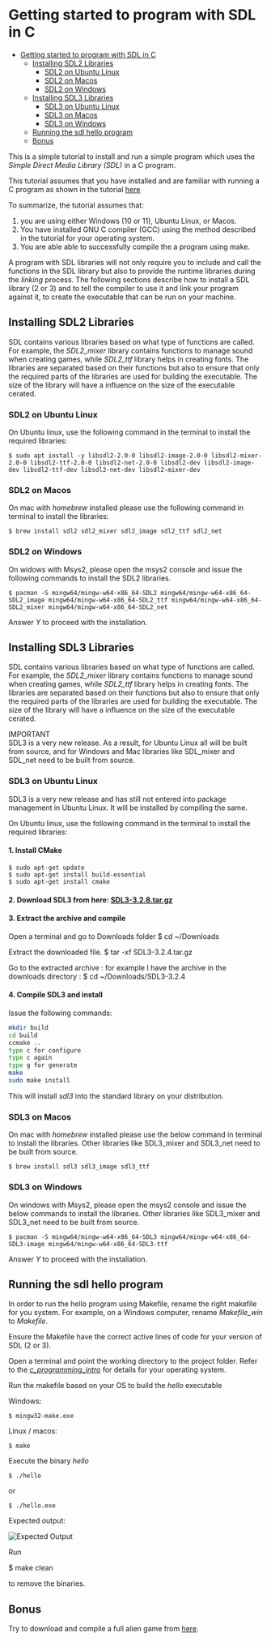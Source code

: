 # Getting started to program with SDL in C

- [Getting started to program with SDL in C](#getting-started-to-program-with-sdl-in-c)
  - [Installing SDL2 Libraries](#installing-sdl2-libraries)
    - [SDL2 on Ubuntu Linux](#sdl2-on-ubuntu-linux)
    - [SDL2 on Macos](#sdl2-on-macos)
    - [SDL2 on Windows](#sdl2-on-windows)
  - [Installing SDL3 Libraries](#installing-sdl3-libraries)
    - [SDL3 on Ubuntu Linux](#sdl3-on-ubuntu-linux)
    - [SDL3 on Macos](#sdl3-on-macos)
    - [SDL3 on Windows](#sdl3-on-windows)
  - [Running the sdl hello program](#running-the-sdl-hello-program)
  - [Bonus](#bonus)

This is a simple tutorial to install and run a simple program which uses the _Simple Direct Media Library (SDL)_ in a C program.

This tutorial assumes that you have installed and are familiar with running a C program as shown in the tutorial [here](https://github.com/Makerspace-KTH/c_programing_intro)

To summarize, the tutorial assumes that:

1. you are using either Windows (10 or 11), Ubuntu Linux, or Macos.
2. You have installed GNU C compiler (GCC) using the method described in the tutorial for your operating system. 
3. You are able able to successfully compile the a program using make.

A program with SDL libraries will not only require you to include and call the functions in the SDL library but also to provide the runtime libraries during the _linking_ process. The following sections describe how to install a SDL library (2 or 3) and to tell the compiler to use it and link your program against it, to create the executable that can be run on your machine.

## Installing SDL2 Libraries
SDL contains various libraries based on what type of functions are called. For example, the _SDL2\_mixer_ library contains functions to manage sound when creating games, while _SDL2\_ttf_ library helps in creating fonts. The libraries are separated based on their functions but also to ensure that only the required parts of the libraries are used for building the executable. The size of the library will have a influence on the size of the executable cerated.

### SDL2 on Ubuntu Linux

On Ubuntu linux, use the following command in the terminal to install the required libraries:

    $ sudo apt install -y libsdl2-2.0-0 libsdl2-image-2.0-0 libsdl2-mixer-2.0-0 libsdl2-ttf-2.0-0 libsdl2-net-2.0-0 libsdl2-dev libsdl2-image-dev libsdl2-ttf-dev libsdl2-net-dev libsdl2-mixer-dev
  
### SDL2 on Macos

On mac with _homebrew_ installed please use the following command in terminal to install the libraries:

    $ brew install sdl2 sdl2_mixer sdl2_image sdl2_ttf sdl2_net


### SDL2 on Windows

On widows with Msys2, please open the msys2 console and issue the following commands to install the SDL2 libraries.

    $ pacman -S mingw64/mingw-w64-x86_64-SDL2 mingw64/mingw-w64-x86_64-SDL2_image mingw64/mingw-w64-x86_64-SDL2_ttf mingw64/mingw-w64-x86_64-SDL2_mixer mingw64/mingw-w64-x86_64-SDL2_net

Answer _Y_ to proceed with the installation.


## Installing SDL3 Libraries
SDL contains various libraries based on what type of functions are called. For example, the _SDL2\_mixer_ library contains functions to manage sound when creating games, while _SDL2\_ttf_ library helps in creating fonts. The libraries are separated based on their functions but also to ensure that only the required parts of the libraries are used for building the executable. The size of the library will have a influence on the size of the executable cerated.

IMPORTANT  
SDL3 is a very new release. As a result, for Ubuntu Linux all will be built from source, and for Windows and Mac libraries like SDL_mixer and SDL_net need to be built from source.

### SDL3 on Ubuntu Linux

SDL3 is a very new release and has still not entered into package management in Ubuntu Linux. It will be installed by compiling the same. 

On Ubuntu linux, use the following command in the terminal to install the required libraries:

#### 1. Install CMake
    $ sudo apt-get update
    $ sudo apt-get install build-essential
    $ sudo apt-get install cmake
    

#### 2. Download SDL3 from here: [SDL3-3.2.8.tar.gz](https://github.com/libsdl-org/SDL/releases/download/release-3.2.8/SDL3-3.2.8.tar.gz)

#### 3. Extract the archive and compile
Open a terminal and go to Downloads folder
    $ cd ~/Downloads

Extract the downloaded file.
    $ tar -xf SDL3-3.2.4.tar.gz

 Go to the extracted archive : for example I have the archive in the downloads directory : 
    $ cd ~/Downloads/SDL3-3.2.4 

#### 4. Compile SDL3 and install
Issue the following commands:

```bash
mkdir build
cd build
ccmake ..
type c for configure
type c again
type g for generate
make
sudo make install
```
This will install _sdl3_ into the standard library on your distribution.

### SDL3 on Macos

On mac with _homebrew_ installed please use the below command in terminal to install the libraries. Other libraries like SDL3_mixer and SDL3_net need to be built from source.

    $ brew install sdl3 sdl3_image sdl3_ttf


### SDL3 on Windows

On windows with Msys2, please open the msys2 console and issue the below commands to install the libraries. Other libraries like SDL3_mixer and SDL3_net need to be built from source.

    $ pacman -S mingw64/mingw-w64-x86_64-SDL3 mingw64/mingw-w64-x86_64-SDL3-image mingw64/mingw-w64-x86_64-SDL3-ttf

Answer _Y_ to proceed with the installation.

## Running the sdl hello program

In order to run the hello program using Makefile, rename the right makefile for you system. For example, on a Windows computer, rename _Makefile\_win_ to _Makefile_. 

Ensure the Makefile have the correct active lines of code for your version of SDL (2 or 3). 

Open a terminal and point the working directory to the project folder. Refer to the [_c\_programming\_intro_](https://github.com/Makerspace-KTH/c_programing_intro#4-launch-and-run-a-c-program) for details for your operating system.

Run the makefile based on your OS to build the _hello_ executable

Windows:

    $ mingw32-make.exe

Linux / macos:

    $ make

Execute the binary _hello_

    $ ./hello 

or

    $ ./hello.exe

Expected output:

![Expected Output](contents/expected-output.png?raw=true "Expected output")

Run

$ make clean

to remove the binaries.

## Bonus

Try to download and compile a full alien game from [here](https://github.com/Makerspace-KTH/alien).
